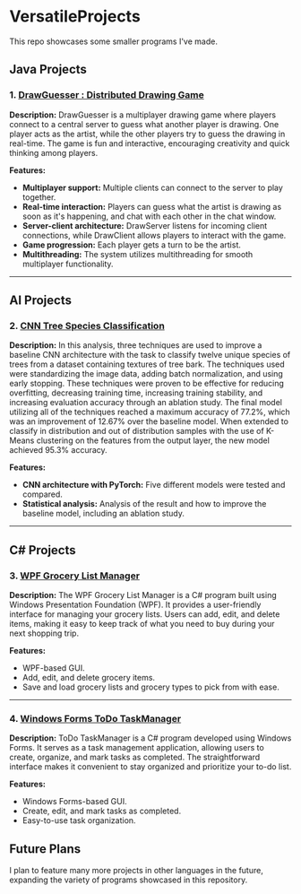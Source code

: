 # VersatileProjects
This repo showcases some smaller programs I've made.

## Java Projects

### 1. [DrawGuesser : Distributed Drawing Game](Java_Projects/DrawGuesser)

**Description:**
DrawGuesser is a multiplayer drawing game where players connect to a central server to guess what another player is drawing. One player acts as the artist, while the other players try to guess the drawing in real-time. The game is fun and interactive, encouraging creativity and quick thinking among players.

**Features:**
- **Multiplayer support:** Multiple clients can connect to the server to play together.
- **Real-time interaction:** Players can guess what the artist is drawing as soon as it's happening, and chat with each other in the chat window.
- **Server-client architecture:** DrawServer listens for incoming client connections, while DrawClient allows players to interact with the game.
- **Game progression:** Each player gets a turn to be the artist.
- **Multithreading:** The system utilizes multithreading for smooth multiplayer functionality.

---
## AI Projects

### 2. [CNN Tree Species Classification](AI_Projects/tree_identification)

**Description:**
In this analysis, three techniques are used to improve a baseline CNN architecture with the task to classify twelve unique species of trees from a dataset containing textures of tree bark. The techniques used were standardizing the image data, adding batch normalization, and using early stopping. These techniques were proven to be effective for reducing overfitting, decreasing training time,
increasing training stability, and increasing evaluation accuracy through an ablation study. The final model utilizing all of the techniques reached a maximum accuracy of 77.2%, which was an improvement of 12.67% over the baseline model. When extended to classify in distribution and out of distribution samples with the use of K-Means clustering on the features from the output layer, the new model achieved 95.3% accuracy.

**Features:**
- **CNN architecture with PyTorch:** Five different models were tested and compared.
- **Statistical analysis:** Analysis of the result and how to improve the baseline model, including an ablation study.

---

## C# Projects

### 3. [WPF Grocery List Manager](C%23_Projects/GroceryListManager_Project)

**Description:**
The WPF Grocery List Manager is a C# program built using Windows Presentation Foundation (WPF). It provides a user-friendly interface for managing your grocery lists. Users can add, edit, and delete items, making it easy to keep track of what you need to buy during your next shopping trip.

**Features:**
- WPF-based GUI.
- Add, edit, and delete grocery items.
- Save and load grocery lists and grocery types to pick from with ease.

---

### 4. [Windows Forms ToDo TaskManager](C%23_Projects/ToDo_TaskManager)

**Description:**
ToDo TaskManager is a C# program developed using Windows Forms. It serves as a task management application, allowing users to create, organize, and mark tasks as completed. The straightforward interface makes it convenient to stay organized and prioritize your to-do list.

**Features:**
- Windows Forms-based GUI.
- Create, edit, and mark tasks as completed.
- Easy-to-use task organization.

## Future Plans

I plan to feature many more projects in other languages in the future, expanding the variety of programs showcased in this repository.
